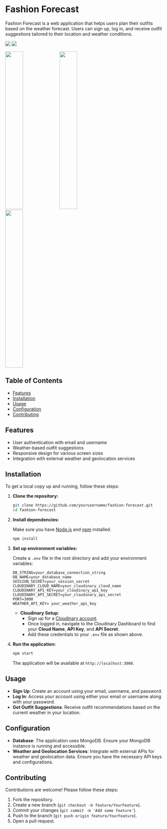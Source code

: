 # Fashion Forecast

Fashion Forecast is a web application that helps users plan their outfits based on the weather forecast. Users can sign up, log in, and receive outfit suggestions tailored to their location and weather conditions.


<img src="https://github.com/user-attachments/assets/29287445-d2dd-4e66-9041-3122d2078390">
<img src="https://github.com/user-attachments/assets/8318dab1-2f19-4742-87c9-06867b32fcc6">

<p float=left>
<img src="https://github.com/user-attachments/assets/3d728209-ae8e-402a-9c06-ddb63db99ea9" width="33.3%" height="500">
<img src="https://github.com/user-attachments/assets/1a5dde43-3b5c-4b3b-83cf-7f8b1b941aa0" width="33.3%" height="500">
<img src="https://github.com/user-attachments/assets/085b002e-94ef-4ba6-8b3d-a58acba914f9" width="33.3%" height="500">
</p>

## Table of Contents

- [Features](#features)
- [Installation](#installation)
- [Usage](#usage)
- [Configuration](#configuration)
- [Contributing](#contributing)


## Features

- User authentication with email and username
- Weather-based outfit suggestions
- Responsive design for various screen sizes
- Integration with external weather and geolocation services

## Installation

To get a local copy up and running, follow these steps:

1. **Clone the repository:**

   ```bash
   git clone https://github.com/yourusername/fashion-forecast.git
   cd fashion-forecast
   ```

2. **Install dependencies:**

   Make sure you have [Node.js](https://nodejs.org/) and [npm](https://www.npmjs.com/) installed.

   ```bash
   npm install
   ```

3. **Set up environment variables:**

   Create a `.env` file in the root directory and add your environment variables:

   ```plaintext
   DB_STRING=your_database_connection_string
   DB_NAME=your_database_name
   SESSION_SECRET=your_session_secret
   CLOUDINARY_CLOUD_NAME=your_cloudinary_cloud_name
   CLOUDINARY_API_KEY=your_cloudinary_api_key
   CLOUDINARY_API_SECRET=your_cloudinary_api_secret
   PORT=3000
   WEATHER_API_KEY= your_weather_api_key
   ```
   - **Cloudinary Setup**: 
     - Sign up for a [Cloudinary account](https://cloudinary.com/).
     - Once logged in, navigate to the Cloudinary Dashboard to find your **Cloud Name**, **API Key**, and **API Secret**.
     - Add these credentials to your `.env` file as shown above.

4. **Run the application:**

   ```bash
   npm start
   ```

   The application will be available at `http://localhost:3000`.

## Usage

- **Sign Up**: Create an account using your email, username, and password.
- **Log In**: Access your account using either your email or username along with your password.
- **Get Outfit Suggestions**: Receive outfit recommendations based on the current weather in your location.

## Configuration

- **Database**: The application uses MongoDB. Ensure your MongoDB instance is running and accessible.
- **Weather and Geolocation Services**: Integrate with external APIs for weather and geolocation data. Ensure you have the necessary API keys and configurations.

## Contributing

Contributions are welcome! Please follow these steps:

1. Fork the repository.
2. Create a new branch (`git checkout -b feature/YourFeature`).
3. Commit your changes (`git commit -m 'Add some feature'`).
4. Push to the branch (`git push origin feature/YourFeature`).
5. Open a pull request.
